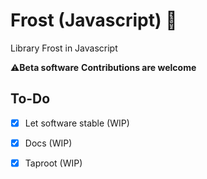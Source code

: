 # Frost (Javascript) 🔑

Library Frost in Javascript

⚠️**Beta software**
**Contributions are welcome**

## To-Do

- [x] Let software stable (WIP)
- [x] Docs (WIP)
- [x] Taproot (WIP)

